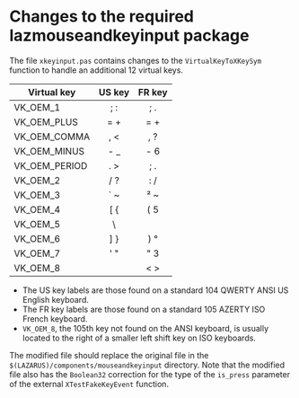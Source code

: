 # Changes to the required lazmouseandkeyinput package


The file `xkeyinput.pas` contains changes to the `VirtualKeyToXKeySym` function to handle an additional 12 virtual keys.

| Virtual key | US key | FR key | 
|   ---   | :---:  | :---: |
| VK_OEM_1      | ; : |  ; . |
| VK_OEM_PLUS   | = + |  = + | 
| VK_OEM_COMMA  | , < |  , ? | 
| VK_OEM_MINUS  | - _ |  - 6 | 
| VK_OEM_PERIOD | . > |  ; . | 
| VK_OEM_2      | / ? |  : / | 
| VK_OEM_3      | ` ~ |  ² ~ | 
| VK_OEM_4      | [ { |  ( 5 | 
| VK_OEM_5      | \ | |  _ 8 | 
| VK_OEM_6      | ] } |  ) ° | 
| VK_OEM_7      | ' " |  " 3 | 
| VK_OEM_8      |     |  < > | 

  - The US key labels are those found on a standard 104 QWERTY ANSI US English keyboard.
  - The FR key labels are those found on a standard 105 AZERTY ISO French keyboard.
  - `VK_OEM_8`, the 105th key not found on the ANSI keyboard, is usually located to the right of a smaller left shift key on ISO keyboards.

The modified file should replace the original file in the `$(LAZARUS)/components/mouseandkeyinput` directory. Note that the modified file also has the `Boolean32` correction for the type of the `is_press` parameter of the external `XTestFakeKeyEvent` function.

